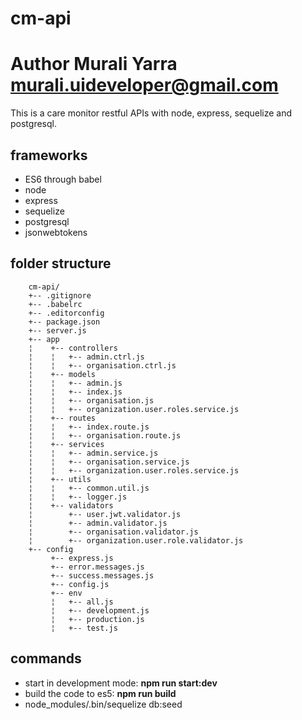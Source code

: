 # cm-api
# Author Murali Yarra <murali.uideveloper@gmail.com>
This is a care monitor restful APIs with node, express, sequelize and postgresql.
## frameworks
* ES6 through babel
* node 
* express
* sequelize
* postgresql
* jsonwebtokens

## folder structure

		cm-api/
		+-- .gitignore
		+-- .babelrc
		+-- .editorconfig
		+-- package.json
		+-- server.js
		+-- app
		¦	 +-- controllers
		¦	 ¦   +-- admin.ctrl.js
		¦	 ¦   +-- organisation.ctrl.js
		¦	 +-- models
		¦	 ¦   +-- admin.js
		¦	 ¦   +-- index.js
		¦	 ¦   +-- organisation.js
		¦	 ¦   +-- organization.user.roles.service.js
		¦	 +-- routes
		¦	 ¦   +-- index.route.js
		¦	 ¦   +-- organisation.route.js
		¦	 +-- services
		¦	 ¦   +-- admin.service.js
		¦	 ¦   +-- organisation.service.js
		¦	 ¦   +-- organization.user.roles.service.js
		¦	 +-- utils
		¦	 ¦   +-- common.util.js
		¦	 ¦   +-- logger.js
		¦	 +-- validators
		¦	     +-- user.jwt.validator.js
		¦	     +-- admin.validator.js
		¦	     +-- organisation.validator.js
		¦	     +-- organization.user.role.validator.js
		+-- config
			 +-- express.js
			 +-- error.messages.js
			 +-- success.messages.js
			 +-- config.js
			 +-- env
			 ¦   +-- all.js
			 ¦   +-- development.js
			 ¦   +-- production.js
			 ¦   +-- test.js

## commands
* start in development mode: **npm run start:dev**
* build the code to es5: **npm run build**
* node_modules/.bin/sequelize db:seed
